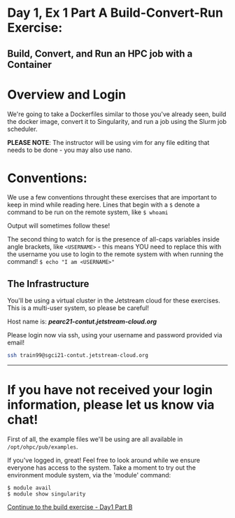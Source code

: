 # Day 1, Ex 1 Part A Build-Convert-Run Exercise: 
## Build, Convert, and Run an HPC job with a Container

# Overview and Login

We're going to take a Dockerfiles similar to those you've already seen, build the docker image, convert it to Singularity, and run a job using the Slurm job scheduler. 

**PLEASE NOTE**: The instructor will be using vim for any file editing that needs to be done - you may also use nano. 

# Conventions:
We use a few conventions throught these exercises that are important to keep
in mind while reading here. Lines that begin with a ```$``` denote a command to be run
on the remote system, like
```$ whoami```

Output will sometimes follow these!

The second thing to watch for is the presence of all-caps variables inside angle 
brackets, like ```<USERNAME>``` - 
this means YOU need to replace this with the username you use to login to
the remote system with when running the command!
```$ echo "I am <USERNAME>"```

## The Infrastructure

You'll be using a virtual cluster in the Jetstream cloud for these exercises. This is a multi-user system, so please be careful!

Host name is: ***pearc21-contut.jetstream-cloud.org***

Please login now via ssh, using your username and password provided via email!

``` bash
ssh train99@sgci21-contut.jetstream-cloud.org
```

-----
**If you have not received your login information, please let us know via chat!**
=====

First of all, the example files we'll be using are all available in `/opt/ohpc/pub/examples`.

If you've logged in, great! Feel free to look around while we ensure everyone has access to the system.
Take a moment to try out the environment module system, via the 'module' command:
```
$ module avail
$ module show singularity
```

[Continue to the build exercise - Day1 Part B](https://github.com/XSEDE/Container_Tutorial/blob/main/PEARC21/Day1%20Ex%201%20Part%20B%20-%20Docker%20Build.md)
